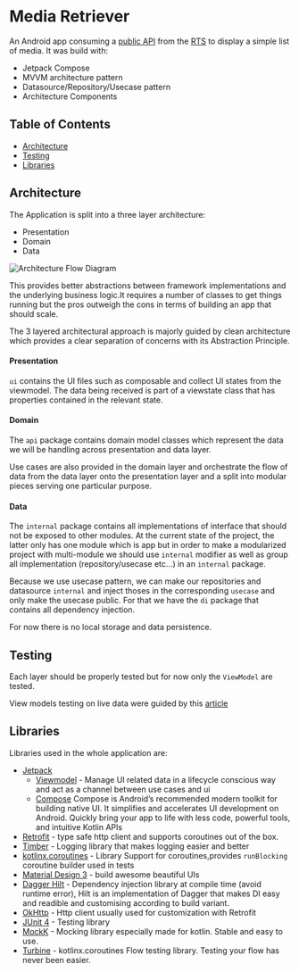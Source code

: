 # Media Retriever

An Android app consuming a [public API](https://il.srgssr.ch/integrationlayer/2.0/rts/mediaList/video/latestEpisodes) from the [RTS](https://www.rts.ch/)
to display a simple list of media. It was build with:
- Jetpack Compose
- MVVM architecture pattern
- Datasource/Repository/Usecase pattern
- Architecture Components

## Table of Contents

- [Architecture](#architecture)
- [Testing](#testing)
- [Libraries](#libraries)

## Architecture

The Application is split into a three layer architecture:
- Presentation
- Domain
- Data

![Architecture Flow Diagram](https://user-images.githubusercontent.com/27420929/231156709-9f7eb7fb-e7d8-4c51-826c-8c817131b99f.png)

This provides better abstractions between framework implementations 
and the underlying business logic.It requires a number of classes to get 
things running but the pros outweigh the cons in terms of building an app 
that should scale.

The 3 layered architectural approach is majorly guided by clean architecture which provides
a clear separation of concerns with its Abstraction Principle.

#### Presentation

```ui``` contains the UI files such as composable and collect UI states from the viewmodel.
The data being received is part of a viewstate class that has properties contained in the
relevant state.

#### Domain

The ```api``` package contains domain model classes which represent the
data we will be handling across presentation and data layer.

Use cases are also provided in the domain layer and orchestrate the flow 
of data from the data layer onto the presentation layer and a split into
modular pieces serving one particular purpose.

#### Data

The ```internal``` package contains all implementations of interface that 
should not be exposed to other modules. At the current state of the project, 
the latter only has one module which is app but in order to make a modularized project 
with multi-module we should use ```internal``` modifier as well as group 
all implementation (repository/usecase etc...) in an ```internal``` package.

Because we use usecase pattern, we can make our repositories and datasource ```internal``` and inject thoses 
in the corresponding ```usecase``` and only make the usecase public.
For that we have the ```di``` package that contains all dependency injection.

For now there is no local storage and data persistence.

## Testing

Each layer should be properly tested but for now only the ```ViewModel``` are tested.

View models testing on live data were guided by this [article](https://proandroiddev.com/how-to-easily-test-a-viewmodel-with-livedata-and-coroutines-230c74416047)
 
## Libraries

Libraries used in the whole application are:

- [Jetpack](https://developer.android.com/jetpack)
  - [Viewmodel](https://developer.android.com/topic/libraries/architecture/viewmodel) - Manage UI related data in a lifecycle conscious way 
  and act as a channel between use cases and ui
  - [Compose](https://developer.android.com/jetpack/compose) Compose is Android’s recommended modern toolkit for building native UI. 
      It simplifies and accelerates UI development on Android. Quickly bring your app to life with less code, powerful tools, and intuitive Kotlin APIs
- [Retrofit](https://square.github.io/retrofit/) - type safe http client 
and supports coroutines out of the box.  
- [Timber](https://github.com/JakeWharton/timber) - Logging library that makes logging easier and better
- [kotlinx.coroutines](https://github.com/Kotlin/kotlinx.coroutines) - Library Support for coroutines,provides `runBlocking` coroutine builder used in tests
- [Material Design 3](https://m3.material.io/) - build awesome beautiful UIs
- [Dagger Hilt](https://dagger.dev/hilt/) - Dependency injection library at compile time (avoid runtime error), Hilt is an implementation
of Dagger that makes DI easy and readible and customising according to build variant.
- [OkHttp](https://square.github.io/okhttp/) - Http client usually used for customization with Retrofit
- [JUnit 4](https://junit.org/junit4/) - Testing library
- [MockK](https://mockk.io/) - Mocking library especially made for kotlin. Stable and easy to use.
- [Turbine](https://github.com/cashapp/turbine) - kotlinx.coroutines Flow testing library. Testing your flow has never been easier.


